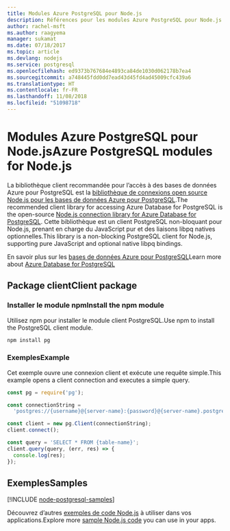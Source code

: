 ```yaml
---
title: Modules Azure PostgreSQL pour Node.js
description: Références pour les modules Azure PostgreSQL pour Node.js
author: rachel-msft
ms.author: raagyema
manager: sukamat
ms.date: 07/18/2017
ms.topic: article
ms.devlang: nodejs
ms.service: postgresql
ms.openlocfilehash: ed9373b767684e4893ca84de1030d062178b7ea4
ms.sourcegitcommit: a748445fdd0dd7ead43d45fd4ad45009cfc439a6
ms.translationtype: HT
ms.contentlocale: fr-FR
ms.lasthandoff: 11/08/2018
ms.locfileid: "51098718"
---
```

# <a name="azure-postgresql-modules-for-nodejs"></a><span data-ttu-id="b7609-103">Modules Azure PostgreSQL pour Node.js</span><span class="sxs-lookup"><span data-stu-id="b7609-103">Azure PostgreSQL modules for Node.js</span></span>

<span data-ttu-id="b7609-104">La bibliothèque client recommandée pour l’accès à des bases de données Azure pour PostgreSQL est la [bibliothèque de connexions open source Node.js pour les bases de données Azure pour PostgreSQL](https://www.npmjs.com/package/pg).</span><span class="sxs-lookup"><span data-stu-id="b7609-104">The recommended client library for accessing Azure Database for PostgreSQL is the open-source [Node.js connection library for Azure Database for PostgreSQL](https://www.npmjs.com/package/pg).</span></span> <span data-ttu-id="b7609-105">Cette bibliothèque est un client PostgreSQL non-bloquant pour Node.js, prenant en charge du JavaScript pur et des liaisons libpq natives optionnelles.</span><span class="sxs-lookup"><span data-stu-id="b7609-105">This library is a non-blocking PostgreSQL client for Node.js, supporting pure JavaScript and optional native libpq bindings.</span></span>

<span data-ttu-id="b7609-106">En savoir plus sur les [bases de données Azure pour PostgreSQL](https://docs.microsoft.com/azure/postgresql/)</span><span class="sxs-lookup"><span data-stu-id="b7609-106">Learn more about [Azure Database for PostgreSQL](https://docs.microsoft.com/azure/postgresql/)</span></span>

## <a name="client-package"></a><span data-ttu-id="b7609-107">Package client</span><span class="sxs-lookup"><span data-stu-id="b7609-107">Client package</span></span>

### <a name="install-the-npm-module"></a><span data-ttu-id="b7609-108">Installer le module npm</span><span class="sxs-lookup"><span data-stu-id="b7609-108">Install the npm module</span></span>

<span data-ttu-id="b7609-109">Utilisez npm pour installer le module client PostgreSQL.</span><span class="sxs-lookup"><span data-stu-id="b7609-109">Use npm to install the PostgreSQL client module.</span></span>

```bash
npm install pg
```   

### <a name="example"></a><span data-ttu-id="b7609-110">Exemples</span><span class="sxs-lookup"><span data-stu-id="b7609-110">Example</span></span>

<span data-ttu-id="b7609-111">Cet exemple ouvre une connexion client et exécute une requête simple.</span><span class="sxs-lookup"><span data-stu-id="b7609-111">This example opens a client connection and executes a simple query.</span></span>

```javascript
const pg = require('pg');

const connectionString =
  'postgres://{username}@{server-name}:{password}@{server-name}.postgres.database.azure.com:5432/{database-name}?ssl=true';

const client = new pg.Client(connectionString);
client.connect();

const query = 'SELECT * FROM {table-name}';
client.query(query, (err, res) => {
  console.log(res);
});
```

## <a name="samples"></a><span data-ttu-id="b7609-112">Exemples</span><span class="sxs-lookup"><span data-stu-id="b7609-112">Samples</span></span>

[!INCLUDE [node-postgresql-samples](../docs-ref-conceptual/includes/postgresql-samples.md)]

<span data-ttu-id="b7609-113">Découvrez d’autres [exemples de code Node.js](https://azure.microsoft.com/resources/samples/?platform=nodejs) à utiliser dans vos applications.</span><span class="sxs-lookup"><span data-stu-id="b7609-113">Explore more [sample Node.js code](https://azure.microsoft.com/resources/samples/?platform=nodejs) you can use in your apps.</span></span>
